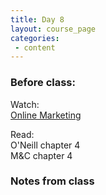 ```yaml
---
title: Day 8
layout: course_page
categories:
 - content
---
```


### Before class:

Watch:  
[Online Marketing](https://www.youtube.com/watch?v=6bG5ps5KdDo)

Read:  
O'Neill chapter 4  
M&C chapter 4

### Notes from class
